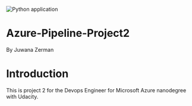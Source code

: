 ![Python application](https://github.com/JZerman2018/azure-pipeline-project2/workflows/Python%20application/badge.svg)

# Azure-Pipeline-Project2

By Juwana Zerman

# Introduction

This is project 2 for the Devops Engineer for Microsoft Azure nanodegree with Udacity. 
